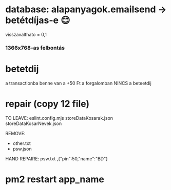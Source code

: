 # database: alapanyagok.emailsend -> betétdíjas-e 😊

visszavalthato = 0,1

### 1366x768-as felbontás

# betetdij

a transactionba benne van a +50 Ft
a forgalomban NINCS a beteetdij

# repair (copy 12 file)

TO LEAVE:
eslint.config.mjs
storeDataKosarak.json
storeDataKosarNevek.json

REMOVE:

- other.txt
- psw.json

HAND REPAIRE:
psw.txt ,{"pin":50,"name":"BD"}

# pm2 restart app_name
